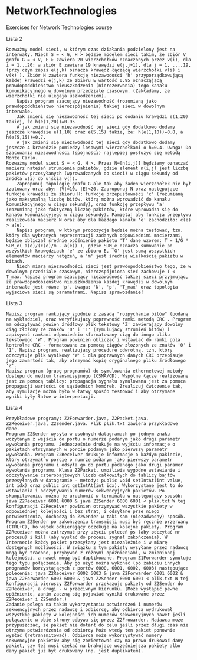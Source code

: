 # NetworkTechnologies
Exercises for Network Technologies course

Lista 2

    Rozważmy model sieci, w którym czas działania podzielony jest na interwały. Niech S = < G, H > będzie modelem sieci takim, że zbiór V grafu G = < V, E > zawiera 20 wierzchołków oznaczonych przez v(i), dla i = 1,..20; a zbiór E zawiera 19 krawędzi e(j,j+1), dla j = 1, ...,19, (przy czym zapis e(j,k) oznacza krawędź łączącą wierzchołki v(i) i v(k) ). Zbiór H zawiera funkcję niezawodości 'h' przyporządkowującą każdej krawędzi e(j,k) ze zbioru E wartość 0.95 oznacząjącą prawdopodobieństwo nieuszkodzenia (nierozerwania) tego kanału komunikacyjnego w dowolnym przedziale czasowym. (Zakładamy, że wierzchołki nie ulegaja uszkodzeniom).
        Napisz program szacujący niezawodność (rozumianą jako prawdopodobieństwo nierozspójnienia) takiej sieci w dowolnym interwale.
        Jak zmieni się niezawodność tej sieci po dodaniu krawędzi e(1,20) takiej, że h(e(1,20))=0.95
        A jak zmieni się niezawodność tej sieci gdy dodatkowo dodamy jeszcze krawędzie e(1,10) oraz e(5,15) takie, że: h(e(1,10))=0.8, a h(e(5,15))=0.7.
        A jak zmieni się niezawodność tej sieci gdy dodatkowo dodamy jeszcze 4 krawedzie pomiedzy losowymi wierzchołkami o h=0.4. Uwaga! Do szacowania niezawodności (spójności) najlepiej posłużyć się metodą Monte Carlo.
    Rozważmy model sieci S = < G, H >. Przez N=[n(i,j)] będziemy oznaczać macierz natężeń strumienia pakietów, gdzie element n(i,j) jest liczbą pakietów przesyłanych (wprowadzanych do sieci) w ciągu sekundy od źródła v(i) do ujścia v(j).
        Zaproponuj topologię grafu G ale tak aby żaden wierzchołek nie był izolowany oraz aby: |V|=10, |E|<20. Zaproponuj N oraz następujące funkcje krawędzi ze zbioru H: funkcję przepustowości 'c' (rozumianą jako maksymalną liczbę bitów, którą można wprowadzić do kanału komunikacyjnego w ciągu sekundy), oraz funkcję przepływu 'a' (rozumianą jako faktyczną liczbę pakietów, które wprowadza się do kanału komunikacyjego w ciągu sekundy). Pamiętaj aby funkcja przeplywu realizowała macierz N oraz aby dla każdego kanału 'e' zachodziło: c(e) > a(e).
        Napisz program, w którym propozycje będzie można testować, tzn. który dla wybranych reprezentacji zadanych odpowiednimi macierzami, będzie obliczał średnie opóźnienie pakietu 'T' dane wzorem: T = 1/G * SUM_e( a(e)/(c(e)/m - a(e)) ), gdzie SUM_e oznacza sumowanie po wszystkich krawędziach 'e' ze zbioru E, 'G' jest sumą wszystkich elementów macierzy natężeń, a 'm' jest średnią wielkością pakietu w bitach.
        Niech miarą niezawodności sieci jest prawdopodobieństwo tego, że w dowolnym przedziale czasowym, nierozspójniona sieć zachowuje T < T_max. Napisz program szacujący niezawodność takiej sieci przyjmując, że prawdopodobieństwo nieuszkodzenia każdej krawędzi w dowolnym interwale jest równe 'p'. Uwaga: 'N', 'p', 'T_max' oraz topologia wyjsciowa sieci są parametrami. Napisz sprawozdanie!

Lista 3

    Napisz program ramkujący zgodnie z zasadą "rozpychania bitów" (podaną na wykładzie), oraz weryfikujacy poprawność ramki metodą CRC . Program ma odczytywać pewien źródłowy plik tekstowy 'Z' zawierający dowolny ciąg złożony ze znaków '0' i '1' (symulujacy strumień bitów) i zapisywać ramkami odpowiednio sformatowany ciąg do inngo pliku tekstowego 'W'. Program powinien obliczać i wstawiać do ramki pola kontrolne CRC - formatowane za pomocą ciągów złożonych ze znaków '0' i '1'. Napisz program, realizujacy procedure odwrotną, tzn. który odzczytuje plik wynikowy 'W' i dla poprawnych danych CRC przepisuje jego zawartość tak, aby otrzymać kopię oryginalnego pliku źródłowego 'Z'.
    Napisz program (grupę programów) do symulowania ethernetowej metody dostepu do medium transmisyjnego (CSMA/CD). Wspólne łącze realizowane jest za pomocą tablicy: propagacja sygnału symulowana jest za pomoca propagacji wartości do sąsiednich komórek. Zrealizuj ćwiczenie tak, aby symulacje można było w łatwy sposób testować i aby otrzymane wyniki były łatwe w interpretacji.

Lista 4

    Przykładowe programy: Z2Forwarder.java, Z2Packet.java, Z2Receiver.java, Z2Sender.java. Plik plik.txt zawiera przykładowe dane.
    Program Z2Sender wysyła w osobnych datagramach po jednym znaku wczytanym z wejścia do portu o numerze podanym jako drugi parametr wywołania programu. Jednocześnie drukuje na wyjściu informacje o pakietach otrzymanych w porcie podanym jako pierwszy parametr wywołania. Program Z2Receiver drukuje informacje o każdym pakiecie, który otrzymał w porcie o numrze podanym jako pierwszy parametr wywołania programu i odsyła go do portu podanego jako drugi paramer wywołania programu. Klasa Z2Packet, umożliwia wygodne wstawianie i odczytywanie czterobajtowych liczb całkowitych do tablicy bajtów przesyłanych w datagramie - metody: public void setIntAt(int value, int idx) oraz public int getIntAt(int idx). Wykorzystane jest to do wstawiania i odczytywania numerów sekwencyjnych pakietów. Po skompilowaniu, można je uruchomić w terminalu w następujący sposób: java Z2Receiver 6001 6000 & java Z2Sender 6000 6001 < plik.txt W tej konfiguracji Z2Receiver powinien otrzymywać wszystkie pakiety w odpowiedniej kolejności i bez strat, i odsyłane prze niego potwierdzenia, dochodzą do Z2Sender w taki sam (niezadwodny) sposób. Program Z2Sender po zakończeniu transmisji musi być ręcznie przerwany (CTRL+C), bo wątek odbierający oczekuje na kolejne pakiety. Program Z2Receiver można zatrzymać przy użyciu poleceń ps (aby odczytać nr procesu) i kill (aby wysłać do procesu sygnał zakończenia). W Internecie każdy pakiet przesyłany jest niezależnie i w miarę dostępnych możliwości. W związku z tym pakiety wysyłane przez nadawcę mogą być tracone, przybywać z różnymi opóźnieniami, w zmienionej kolejności, a nawet mogą być duplikowane. Program Z1Forwarder symuluje tego typu połączenie. Aby go użyć można wykonać (po zabiciu innych programów korzystających z portów 6000, 6001, 6002, 6003) następujące polecenia: java Z2Receiver 6002 6003 & java Z2Forwarder 6001 6002 & java Z2Forwarder 6003 6000 & java Z2Sender 6000 6001 < plik.txt W tej konfiguracji pierwszy Z2Forwarder przekazuje pakiety od Z2Sender do Z2Receiver, a drugi - w przeciwnym kierunku. (Może wystąpić pewne opóźnienie, zanim zaczną się pojawiać wyniki drukowane przez Z2Receiver i Z2Sender.)
    Zadanie polega na takim wykorzystaniu potwierdzeń i numerów sekwencyjnych przez nadawcę i odbiorcę, aby odbiorca wydrukował wszystkie pakiety w kolejności ich numerów sekwencyjnych nawet jeśli połączenie w obie strony odbywa się przez Z2Frowarder. Nadawca może przypuszczać, że pakiet nie dotarł do celu jeśli przez długi czas nie otrzyma potwierdzenia od odbiorcy Może wtedy ten pakiet ponownie wysłać (retransmitować). Odbiorca może wykorzystywać numery sekwencyjne pakietów aby się zorientować czy ma prawo drukować dany pakiet, czy też musi czekać na brakujące wcześniejsza pakiety albo dany pakiet już był drukowany (np. jest duplikatem).


